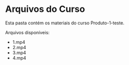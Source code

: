 # Arquivos do Curso

Esta pasta contém os materiais do curso Produto-1-teste.

Arquivos disponíveis:
- 1.mp4
- 2.mp4
- 3.mp4
- 4.mp4
